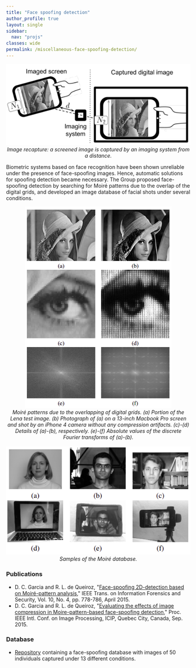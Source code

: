 ```yaml
---
title: "Face spoofing detection"
author_profile: true
layout: single
sidebar:
  nav: "projs"
classes: wide
permalink: /miscellaneous-face-spoofing-detection/
---
```


<p style="text-align:center;">
  <img src="https://github.com/DiogoCaetanoGarcia/minimal-mistakes/raw/master/assets/images/image_recapture.png"><br>
  <i>Image recapture: a screened image is captured by an imaging system from a distance.</i><br>
</p>

Biometric systems based on face recognition have been shown unreliable under the presence of face-spoofing images. Hence, automatic solutions for spoofing detection became necessary. The Group proposed face-spoofing detection by searching for Moiré patterns due to the overlap of the digital grids, and developed an image database of facial shots under several conditions.

<p style="text-align:center;">
  <img src="https://github.com/DiogoCaetanoGarcia/minimal-mistakes/raw/master/assets/images/face_spoofing.png"><br>
  <i> Moiré patterns due to the overlapping of digital grids. (a) Portion of the Lena test image. (b) Photograph of (a) on a 13-inch Macbook Pro screen and shot by an iPhone 4 camera without any compression artifacts. (c)-(d) Details of (a)-(b), respectively. (e)-(f) Absolute values of the discrete Fourier transforms of (a)-(b).</i><br><br>
  <img src="https://github.com/DiogoCaetanoGarcia/minimal-mistakes/raw/master/assets/images/moire_database.png"><br>
  <i>Samples of the Moiré database.</i><br>
</p>


### Publications

* D. C. Garcia and R. L. de Queiroz, "[Face-spoofing 2D-detection based on Moiré-pattern analysis](http://queiroz.divp.org/papers/ieee_tifs_face_spoofing.pdf)," IEEE Trans. on Information Forensics and Security, Vol. 10, No. 4, pp. 778-786, April 2015.
* D. C. Garcia and R. L. de Queiroz, "[Evaluating the effects of image compression in Moire-pattern-based face-spoofing detection](http://queiroz.divp.org/papers/icip2015diogo.pdf)," Proc. IEEE Intl. Conf. on Image Processing, ICIP, Quebec City, Canada, Sep. 2015.

### Database

* [Repository](https://gitlab.com/diogogarcia/Moire_database) containing a face-spoofing database with images of 50 individuals captured under 13 different conditions.